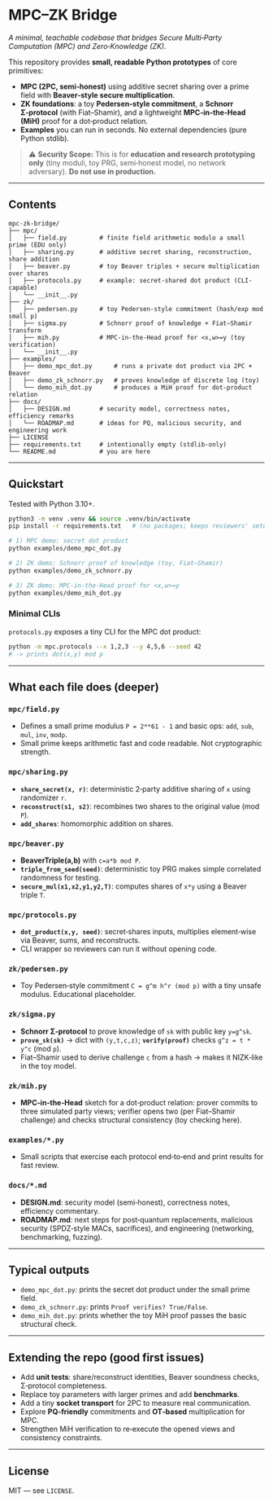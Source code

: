 # MPC–ZK Bridge
*A minimal, teachable codebase that bridges Secure Multi‑Party Computation (MPC) and Zero‑Knowledge (ZK).*

This repository provides **small, readable Python prototypes** of core primitives:
- **MPC (2PC, semi‑honest)** using additive secret sharing over a prime field with **Beaver‑style secure multiplication**.
- **ZK foundations**: a toy **Pedersen‑style commitment**, a **Schnorr Σ‑protocol** (with Fiat–Shamir), and a lightweight **MPC‑in‑the‑Head (MiH)** proof for a dot‑product relation.
- **Examples** you can run in seconds. No external dependencies (pure Python stdlib).

> ⚠️ **Security Scope:** This is for **education and research prototyping only** (tiny moduli, toy PRG, semi‑honest model, no network adversary). **Do not use in production.**

---

## Contents
```
mpc-zk-bridge/
├── mpc/
│   ├── field.py         # finite field arithmetic modulo a small prime (EDU only)
│   ├── sharing.py       # additive secret sharing, reconstruction, share addition
│   ├── beaver.py        # toy Beaver triples + secure multiplication over shares
│   ├── protocols.py     # example: secret-shared dot product (CLI-capable)
│   └── __init__.py
├── zk/
│   ├── pedersen.py      # toy Pedersen-style commitment (hash/exp mod small p)
│   ├── sigma.py         # Schnorr proof of knowledge + Fiat–Shamir transform
│   ├── mih.py           # MPC-in-the-Head proof for <x,w>=y (toy verification)
│   └── __init__.py
├── examples/
│   ├── demo_mpc_dot.py      # runs a private dot product via 2PC + Beaver
│   ├── demo_zk_schnorr.py   # proves knowledge of discrete log (toy)
│   └── demo_mih_dot.py      # produces a MiH proof for dot-product relation
├── docs/
│   ├── DESIGN.md        # security model, correctness notes, efficiency remarks
│   └── ROADMAP.md       # ideas for PQ, malicious security, and engineering work
├── LICENSE
├── requirements.txt     # intentionally empty (stdlib-only)
└── README.md            # you are here
```

---

## Quickstart
Tested with Python 3.10+.
```bash
python3 -m venv .venv && source .venv/bin/activate
pip install -r requirements.txt   # (no packages; keeps reviewers' setup trivial)

# 1) MPC demo: secret dot product
python examples/demo_mpc_dot.py

# 2) ZK demo: Schnorr proof of knowledge (toy, Fiat–Shamir)
python examples/demo_zk_schnorr.py

# 3) ZK demo: MPC-in-the-Head proof for <x,w>=y
python examples/demo_mih_dot.py
```

### Minimal CLIs
`protocols.py` exposes a tiny CLI for the MPC dot product:
```bash
python -m mpc.protocols --x 1,2,3 --y 4,5,6 --seed 42
# -> prints dot(x,y) mod p
```

---

## What each file does (deeper)
### `mpc/field.py`
- Defines a small prime modulus `P = 2**61 - 1` and basic ops: `add`, `sub`, `mul`, `inv`, `modp`.
- Small prime keeps arithmetic fast and code readable. Not cryptographic strength.

### `mpc/sharing.py`
- **`share_secret(x, r)`**: deterministic 2‑party additive sharing of `x` using randomizer `r`.
- **`reconstruct(s1, s2)`**: recombines two shares to the original value (mod `P`).
- **`add_shares`**: homomorphic addition on shares.

### `mpc/beaver.py`
- **BeaverTriple(a,b)** with `c=a*b mod P`.
- **`triple_from_seed(seed)`**: deterministic toy PRG makes simple correlated randomness for testing.
- **`secure_mul(x1,x2,y1,y2,T)`**: computes shares of `x*y` using a Beaver triple `T`.

### `mpc/protocols.py`
- **`dot_product(x,y, seed)`**: secret‑shares inputs, multiplies element‑wise via Beaver, sums, and reconstructs.
- CLI wrapper so reviewers can run it without opening code.

### `zk/pedersen.py`
- Toy Pedersen‑style commitment `C = g^m h^r (mod p)` with a tiny unsafe modulus. Educational placeholder.

### `zk/sigma.py`
- **Schnorr Σ‑protocol** to prove knowledge of `sk` with public key `y=g^sk`.
- **`prove_sk(sk)`** → dict with `(y,t,c,z)`; **`verify(proof)`** checks `g^z = t * y^c` (mod `p`).
- Fiat–Shamir used to derive challenge `c` from a hash → makes it NIZK‑like in the toy model.

### `zk/mih.py`
- **MPC‑in‑the‑Head** sketch for a dot‑product relation: prover commits to three simulated party views; verifier opens two (per Fiat–Shamir challenge) and checks structural consistency (toy checking here).

### `examples/*.py`
- Small scripts that exercise each protocol end‑to‑end and print results for fast review.

### `docs/*.md`
- **DESIGN.md**: security model (semi‑honest), correctness notes, efficiency commentary.
- **ROADMAP.md**: next steps for post‑quantum replacements, malicious security (SPDZ‑style MACs, sacrifices), and engineering (networking, benchmarking, fuzzing).

---

## Typical outputs
- `demo_mpc_dot.py`: prints the secret dot product under the small prime field.
- `demo_zk_schnorr.py`: prints `Proof verifies? True/False`.
- `demo_mih_dot.py`: prints whether the toy MiH proof passes the basic structural check.

---

## Extending the repo (good first issues)
- Add **unit tests**: share/reconstruct identities, Beaver soundness checks, Σ‑protocol completeness.
- Replace toy parameters with larger primes and add **benchmarks**.
- Add a tiny **socket transport** for 2PC to measure real communication.
- Explore **PQ‑friendly** commitments and **OT‑based** multiplication for MPC.
- Strengthen MiH verification to re‑execute the opened views and consistency constraints.

---

## License
MIT — see `LICENSE`.
